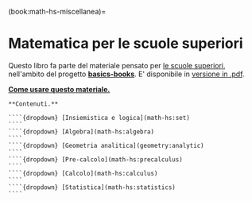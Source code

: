 (book:math-hs-miscellanea)=
# Matematica per le scuole superiori

Questo libro fa parte del materiale pensato per [le scuole superiori](https://basics2022.github.io/bbooks-hs), nell'ambito del progetto [**basics-books**](https://basics2022.github.io/bbooks). E' disponibile in [versione in .pdf](_build/latex/book.pdf).

<!--
E' disponibile la [versione in .pdf](https://www.github.com/Basics2022/bbooks-math-miscellanea-hs/blob/master/_build/latex/book.pdf) scaricabile.
-->

[**Come usare questo materiale.**](math-hs:intro:how-to)

`````{only} html
**Contenuti.**

````{dropdown} [Insiemistica e logica](math-hs:set)
````
````{dropdown} [Algebra](math-hs:algebra)
````
````{dropdown} [Geometria analitica](geometry:analytic)
````
````{dropdown} [Pre-calcolo](math-hs:precalculus)
````
````{dropdown} [Calcolo](math-hs:calculus)
````
````{dropdown} [Statistica](math-hs:statistics)
````

`````

